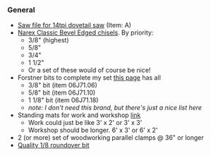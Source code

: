 ### General

- [Saw file for 14tpi dovetail saw](http://www.leevalley.com/us/Wood/page.aspx?p=69854&cat=1,43072,43089&ap=1) (Item: A)
- [Narex Classic Bevel Edged chisels](http://www.leevalley.com/us/wood/page.aspx?p=67707&cat=1,41504). By priority:
    - 3/8" (highest)
    - 5/8"
    - 3/4"
    - 1 1/2"
    - Or a set of these would of course be nice!
- Forstner bits to complete my set [this page](http://www.leevalley.com/US/wood/page.aspx?p=63566&cat=1,180,42240,63566) has all
    - 3/8" bit (item 06J71.06)
    - 5/8" bit (item 06J71.10)
    - 1 1/8" bit (item 06J71.18)
    - *note: I don't need this brand, but there's just a nice list here*
- Standing mats for work and workshop [link](https://www.amazon.com/casa-pura-Anti-Fatigue-Runner/dp/B01ITE7WUO/ref=sr_1_4)
    - Work could just be like 3' x 2' or 3' x 3'
    - Workshop should be longer.  6' x 3' or 6' x 2'
- 2 (or more) set of woodworking parallel clamps @ 36" or longer
- [Quality 1/8 roundover bit](http://a.co/hbgTD4I)
